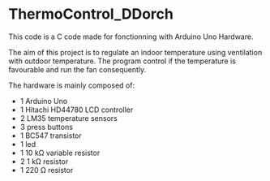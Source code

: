# ThermoControl_DDorch

This code is a C code made for fonctionning with Arduino Uno Hardware.

The aim of this project is to regulate an indoor temperature using ventilation with outdoor temperature. The program control if the temperature is favourable and run the fan consequently.

The hardware is mainly composed of:
- 1 Arduino Uno
- 1 Hitachi HD44780 LCD controller
- 2 LM35 temperature sensors
- 3 press buttons
- 1 BC547 transistor
- 1 led
- 1 10 kΩ variable resistor
- 2 1 kΩ resistor
- 1 220 Ω resistor
